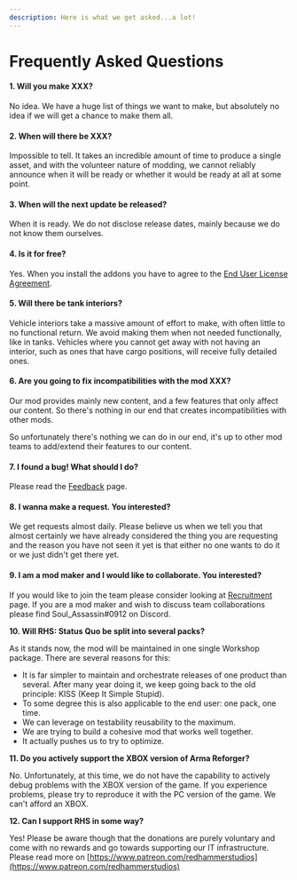 ```yaml
---
description: Here is what we get asked...a lot!
---
```


# Frequently Asked Questions

#### 1. Will you make XXX?

No idea. We have a huge list of things we want to make, but absolutely no idea if we will get a chance to make them all.

#### 2. When will there be XXX?

Impossible to tell. It takes an incredible amount of time to produce a single asset, and with the volunteer nature of modding, we cannot reliably announce when it will be ready or whether it would be ready at all at some point.

#### 3. When will the next update be released?

When it is ready. We do not disclose release dates, mainly because we do not know them ourselves.

#### 4. Is it for free?

Yes. When you install the addons you have to agree to the [End User License Agreement](arma-reforger/eula.md).

#### 5. Will there be tank interiors?

Vehicle interiors take a massive amount of effort to make, with often little to no functional return. We avoid making them when not needed functionally, like in tanks. Vehicles where you cannot get away with not having an interior, such as ones that have cargo positions, will receive fully detailed ones.

#### 6. Are you going to fix incompatibilities with the mod XXX?

Our mod provides mainly new content, and a few features that only affect our content. So there's nothing in our end that creates incompatibilities with other mods.

So unfortunately there's nothing we can do in our end, it's up to other mod teams to add/extend their features to our content.

#### 7. I found a bug! What should I do?

Please read the [Feedback](arma-reforger/feedback/) page.

#### 8. I wanna make a request. You interested?

We get requests almost daily. Please believe us when we tell you that almost certainly we have already considered the thing you are requesting and the reason you have not seen it yet is that either no one wants to do it or we just didn't get there yet.

#### 9. I am a mod maker and I would like to collaborate. You interested?

If you would like to join the team please consider looking at [Recruitment](recruitment.md) page. If you are a mod maker and wish to discuss team collaborations please find Soul\_Assassin#0912 on Discord.

**10. Will RHS: Status Quo be split into several packs?**

As it stands now, the mod will be maintained in one single Workshop package. There are several reasons for this:

* It is far simpler to maintain and orchestrate releases of one product than several. After many year doing it, we keep going back to the old principle: KISS (Keep It Simple Stupid).
* To some degree this is also applicable to the end user: one pack, one time.
* We can leverage on testability reusability to the maximum.
* We are trying to build a cohesive mod that works well together.
* It actually pushes us to try to optimize.

**11. Do you actively support the XBOX version of Arma Reforger?**

No. Unfortunately, at this time, we do not have the capability to actively debug problems with the XBOX version of the game. If you experience problems, please try to reproduce it with the PC version of the game. We can't afford an XBOX.

**12. Can I support RHS in some way?**

Yes! Please be aware though that the donations are purely voluntary and come with no rewards and go towards supporting our IT infrastructure. Please read more on [https://www.patreon.com/redhammerstudios](https://www.patreon.com/redhammerstudios)

